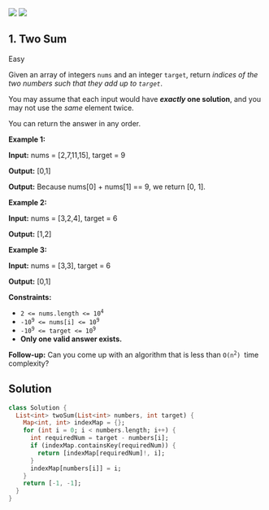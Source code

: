 [![](https://img.shields.io/github/stars/javadev/LeetCode-in-All?label=Stars&style=flat-square)](https://github.com/javadev/LeetCode-in-All)
[![](https://img.shields.io/github/forks/javadev/LeetCode-in-All?label=Fork%20me%20on%20GitHub%20&style=flat-square)](https://github.com/javadev/LeetCode-in-All/fork)

## 1\. Two Sum

Easy

Given an array of integers `nums` and an integer `target`, return _indices of the two numbers such that they add up to `target`_.

You may assume that each input would have **_exactly_ one solution**, and you may not use the _same_ element twice.

You can return the answer in any order.

**Example 1:**

**Input:** nums = [2,7,11,15], target = 9

**Output:** [0,1]

**Output:** Because nums[0] + nums[1] == 9, we return [0, 1]. 

**Example 2:**

**Input:** nums = [3,2,4], target = 6

**Output:** [1,2] 

**Example 3:**

**Input:** nums = [3,3], target = 6

**Output:** [0,1] 

**Constraints:**

*   <code>2 <= nums.length <= 10<sup>4</sup></code>
*   <code>-10<sup>9</sup> <= nums[i] <= 10<sup>9</sup></code>
*   <code>-10<sup>9</sup> <= target <= 10<sup>9</sup></code>
*   **Only one valid answer exists.**

**Follow-up:** Can you come up with an algorithm that is less than <code>O(n<sup>2</sup>) </code>time complexity?

## Solution

```dart
class Solution {
  List<int> twoSum(List<int> numbers, int target) {
    Map<int, int> indexMap = {};
    for (int i = 0; i < numbers.length; i++) {
      int requiredNum = target - numbers[i];
      if (indexMap.containsKey(requiredNum)) {
        return [indexMap[requiredNum]!, i];
      }
      indexMap[numbers[i]] = i;
    }
    return [-1, -1];
  }
}
```